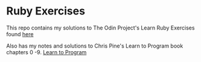 # Ruby Exercises

This repo contains my solutions to The Odin Project's Learn Ruby Exercises found [here](https://github.com/TheOdinProject/learn_ruby)

Also has my notes and solutions to Chris Pine's Learn to Program book chapters 0 -9. [Learn to Program](https://pine.fm/LearnToProgram/chap_00.html)
